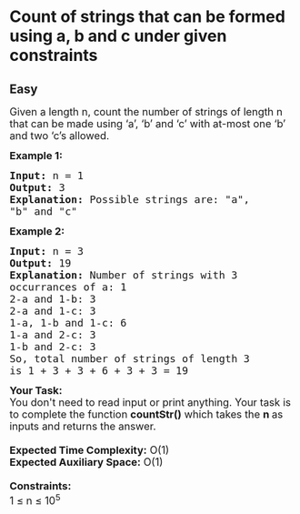 # Count of strings that can be formed using a, b and c under given constraints
## Easy 
<div class="problem-statement">
                <p></p><p><span style="font-size:18px">Given a length n, count the number of strings of length n that can be made using ‘a’, ‘b’ and ‘c’ with at-most one ‘b’ and two ‘c’s allowed.</span></p>

<p><strong><span style="font-size:18px">Example 1:</span></strong></p>

<pre><span style="font-size:18px"><strong>Input:</strong> n = 1</span>
<span style="font-size:18px"><strong>Output:</strong> 3
<strong>Explanation:</strong> Possible strings are: "a",
"b" and "c"</span>
</pre>

<p><strong><span style="font-size:18px">Example 2:</span></strong></p>

<pre><span style="font-size:18px"><strong>Input:</strong> n = 3
<strong>Output:</strong> 19
<strong>Explanation:</strong> Number of strings with 3 
occurrances of a: 1
2-a and 1-b: 3
2-a and 1-c: 3
1-a, 1-b and 1-c: 6
1-a and 2-c: 3
1-b and 2-c: 3
So, total number of strings of length 3
is 1 + 3 + 3 + 6 + 3 + 3 = 19
</span></pre>

<p><span style="font-size:18px"><strong>Your Task:&nbsp;&nbsp;</strong><br>
You don't need to read input or print anything. Your task is to complete the function&nbsp;<strong>countStr</strong><strong>()</strong>&nbsp;which takes the <strong>n</strong></span><span style="font-size:18px"><strong> </strong>as inputs and returns the answer.<br>
<br>
<strong>Expected Time Complexity:</strong>&nbsp;O(1)<br>
<strong>Expected Auxiliary Space:</strong>&nbsp;O(1)<br>
<br>
<strong>Constraints:</strong><br>
1 ≤ n ≤ 10<sup>5</sup></span></p>
 <p></p>
            </div>